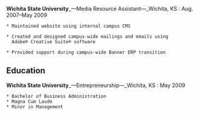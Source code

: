 **Wichita State University**_—Media Resource Assistant—_Wichita, KS
:   Aug. 2007–May 2009

    * Maintained website using internal campus CMS

    * Created and designed campus-wide mailings and emails using
      Adobe® Creative Suite® software

    * Provided support during campus-wide Banner ERP transition

## Education

**Wichita State University**_—Entrepreneurship—_Wichita, KS
:   May 2009

    * Bachelor of Business Administration
    * Magna Cum Laude
    * Minor in Management
